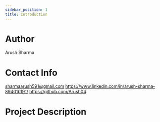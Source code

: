 ```yaml
---
sidebar_position: 1
title: Introduction
---
```



# Author
Arush Sharma

# Contact Info
sharmaarush591@gmail.com
https://www.linkedin.com/in/arush-sharma-89401b191/
https://github.com/Arush04

# Project Description


